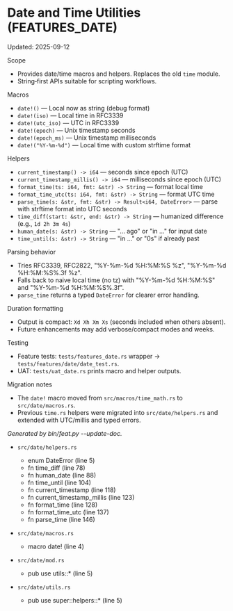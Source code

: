 # Date and Time Utilities (FEATURES_DATE)

Updated: 2025-09-12

Scope
- Provides date/time macros and helpers. Replaces the old `time` module.
- String‑first APIs suitable for scripting workflows.

Macros
- `date!()` — Local now as string (debug format)
- `date!(iso)` — Local time in RFC3339
- `date!(utc_iso)` — UTC in RFC3339
- `date!(epoch)` — Unix timestamp seconds
- `date!(epoch_ms)` — Unix timestamp milliseconds
- `date!("%Y-%m-%d")` — Local time with custom strftime format

Helpers
- `current_timestamp() -> i64` — seconds since epoch (UTC)
- `current_timestamp_millis() -> i64` — milliseconds since epoch (UTC)
- `format_time(ts: i64, fmt: &str) -> String` — format local time
- `format_time_utc(ts: i64, fmt: &str) -> String` — format UTC time
- `parse_time(s: &str, fmt: &str) -> Result<i64, DateError>` — parse with strftime format into UTC seconds
- `time_diff(start: &str, end: &str) -> String` — humanized difference (e.g., `1d 2h 3m 4s`)
- `human_date(s: &str) -> String` — "… ago" or "in …" for input date
- `time_until(s: &str) -> String` — "in …" or "0s" if already past

Parsing behavior
- Tries RFC3339, RFC2822, "%Y-%m-%d %H:%M:%S %z", "%Y-%m-%d %H:%M:%S%.3f %z".
- Falls back to naive local time (no tz) with "%Y-%m-%d %H:%M:%S" and "%Y-%m-%d %H:%M:%S%.3f".
- `parse_time` returns a typed `DateError` for clearer error handling.

Duration formatting
- Output is compact: `Xd Xh Xm Xs` (seconds included when others absent).
- Future enhancements may add verbose/compact modes and weeks.

Testing
- Feature tests: `tests/features_date.rs` wrapper → `tests/features/date/date_test.rs`.
- UAT: `tests/uat_date.rs` prints macro and helper outputs.

Migration notes
- The `date!` macro moved from `src/macros/time_math.rs` to `src/date/macros.rs`.
- Previous `time.rs` helpers were migrated into `src/date/helpers.rs` and extended with UTC/millis and typed errors.

<!-- feat:date -->

_Generated by bin/feat.py --update-doc._

* `src/date/helpers.rs`
  - enum DateError (line 5)
  - fn time_diff (line 78)
  - fn human_date (line 88)
  - fn time_until (line 104)
  - fn current_timestamp (line 118)
  - fn current_timestamp_millis (line 123)
  - fn format_time (line 128)
  - fn format_time_utc (line 137)
  - fn parse_time (line 146)

* `src/date/macros.rs`
  - macro date! (line 4)

* `src/date/mod.rs`
  - pub use utils::* (line 5)

* `src/date/utils.rs`
  - pub use super::helpers::* (line 5)

<!-- /feat:date -->


